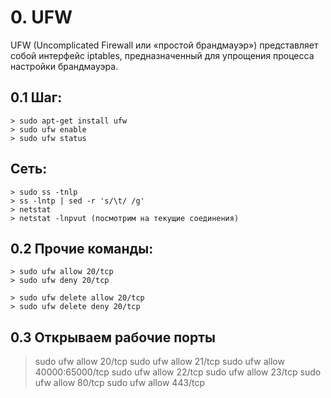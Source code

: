 ## ################################################################
# 0. UFW
UFW (Uncomplicated Firewall или «простой брандмауэр») представляет 
собой интерфейс iptables, предназначенный для упрощения процесса 
настройки брандмауэра.

 ## 0.1 Шаг:
    > sudo apt-get install ufw
    > sudo ufw enable
    > sudo ufw status
    
 ## Сеть:
    > sudo ss -tnlp
    > ss -lntp | sed -r 's/\t/ /g'
    > netstat
    > netstat -lnpvut (посмотрим на текущие соединения)
    
 ## 0.2 Прочие команды:
    > sudo ufw allow 20/tcp
    > sudo ufw deny 20/tcp
   
    > sudo ufw delete allow 20/tcp
    > sudo ufw delete deny 20/tcp

  ## 0.3 Открываем рабочие порты  
   > sudo ufw allow 20/tcp
   > sudo ufw allow 21/tcp
   > sudo ufw allow 40000:65000/tcp
   > sudo ufw allow 22/tcp
   > sudo ufw allow 23/tcp 
   > sudo ufw allow 80/tcp 
   > sudo ufw allow 443/tcp








